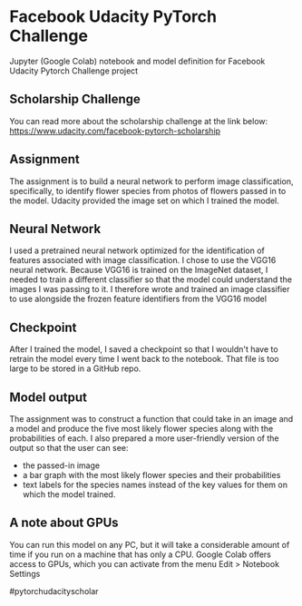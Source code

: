 # Facebook Udacity PyTorch Challenge
Jupyter (Google Colab) notebook and model definition for Facebook Udacity Pytorch Challenge project

## Scholarship Challenge
You can read more about the scholarship challenge at the link below:
https://www.udacity.com/facebook-pytorch-scholarship

## Assignment
The assignment is to build a neural network to perform image classification, specifically, to identify flower species from photos of flowers passed in to the model. Udacity provided the image set on which I trained the model. 

## Neural Network
I used a pretrained neural network optimized for the identification of features associated with image classification. I chose to use the VGG16 neural network. Because VGG16 is trained on the ImageNet dataset, I needed to train a different classifier so that the model could understand the images I was passing to it. I therefore wrote and trained an image classifier to use alongside the frozen feature identifiers from the VGG16 model

## Checkpoint
After I trained the model, I saved a checkpoint so that I wouldn't have to retrain the model every time I went back to the notebook. That file is too large to be stored in a GitHub repo.

## Model output
The assignment was to construct a function that could take in an image and a model and produce the five most likely flower species along with the probabilities of each. I also prepared a more user-friendly version of the output so that the user can see:
* the passed-in image
* a bar graph with the most likely flower species and their probabilities
* text labels for the species names instead of the key values for them on which the model trained.

## A note about GPUs
You can run this model on any PC, but it will take a considerable amount of time if you run on a machine that has only a CPU. Google Colab offers access to GPUs, which you can activate from the menu Edit > Notebook Settings

#pytorchudacityscholar
